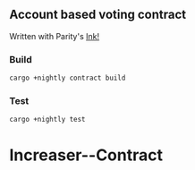 ## Account based voting contract
Written with Parity's [Ink!](https://github.com/paritytech/ink)

### Build

``` bash
cargo +nightly contract build
```

### Test

``` bash
cargo +nightly test
```
# Increaser--Contract
